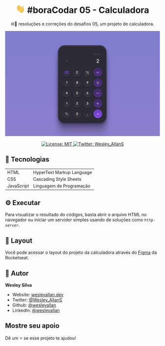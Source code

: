 <h1 align="center">
  <img src="hi.gif" alt="Mão acenando" width="30px">
  #boraCodar 05 - Calculadora
</h1>
<p align="center">🌐🚀 resoluções e correções do desafios 05, um projeto de calculadora.</p>

<div align="center">

![Bora Codar](./bora-codar-05-calculadora.png)

</div>

<p align="center">
  <a href="#" target="_blank">
    <img alt="License: MIT" src="https://img.shields.io/badge/License-MIT-yellow.svg" />
  </a>
  <a href="https://twitter.com/Wesley_AllanS" target="_blank">
    <img alt="Twitter: Wesley_AllanS" src="https://img.shields.io/twitter/follow/Wesley_AllanS.svg?style=social" />
  </a>
</p>


## 🚀 Tecnologias

|            |                              |
| ---------- | ---------------------------- |
|    HTML    |   HyperText Markup Language  |
|    CSS     |     Cascading Style Sheets   |
| JavaScript |   Linguagem de Programação   |

## ⚙ Executar

Para visualizar o resultado do códigos, basta abrir o arquivo HTML no navegador ou iniciar um servidor simples usando de soluções como `http-server`.

## 📑 Layout

Você pode acessar o layout do projeto da calculadora através do [Figma](https://www.figma.com/community/file/1202607074523509182) da Rocketseat.

## 👤 Autor

**Wesley Silva**

- Website: [wesleyallan.dev](https://wesleyallan.dev)
- Twitter: [@Wesley_AllanS](https://twitter.com/Wesley_AllanS)
- Github: [@wesleyallan](https://github.com/wesleyallan)
- LinkedIn: [@wesleyallan](https://linkedin.com/in/wesleyallan)

## Mostre seu apoio

Dê um ⭐️ se esse projeto te ajudou!